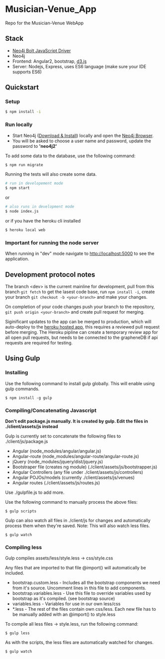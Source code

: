 # Musician-Venue_App
Repo for the Musician-Venue WebApp

## Stack

* [Neo4j Bolt JavaScript Driver](https://github.com/neo4j/neo4j-javascript-driver)
* Neo4j
* Frontend: Angular2, bootstrap, [d3.js](http://d3js.org/)
* Server: Nodejs, Express, uses ES6 language (make sure your IDE supports ES6)

## Quickstart

### Setup

```bash
$ npm install -i
```

### Run locally

* Start Neo4j ([Download & Install](http://neo4j.com/download)) locally and open the [Neo4j Browser](http://localhost:7474).
* You will be asked to choose a user name and password, update the password to **'neo4j2'**

To add some data to the database, use the following command:
```bash
$ npm run migrate
```

Running the tests will also create some data.

```bash
# run in developement mode
$ npm start

```
or
```bash
# also runs in development mode
$ node index.js
```
or if you have the heroku cli installed
```bash
$ heroku local web
```
 ### Important for running the node server
When running in "dev" mode navigate to [http://localhost:5000](http://localhost:5000) to see the application.


## Development protocol notes

The branch \<dev\> is the current mainline for development, pull from this branch `git fetch` to get the lasest code base, run `npm install -i`, create your branch `git checkout -b <your-branch>` and make your changes.

On completion of your code changes push your branch to the repository, `git push origin <your-branch>` and create pull request for merging.

Siginificant updates to the app can be merged to production, which will auto-deploy to the [heroku hosted app](https://morning-escarpment-88913.herokuapp.com/), this requires a reviewed pull request before merging. The Heroku pipline can create a temporary review app for all open pull requests, but needs to be connected to the grapheneDB if api requests are required for testing.

## Using Gulp
### Installing
Use the following command to install gulp globally. This will enable using gulp commands.
```
$ npm install -g gulp
```

### Compiling/Concatenating Javascript

**Don't edit package.js manually. It is created by gulp. Edit the files in ./client/assets/js instead**

Gulp is currently set to concatenate the following files to ./client/js/package.js
 - Angular (node_modules/angular/angular.js)
 - Angular-route (node_modules/angular-route/angular-route.js)
 - jQuery (node_modules/jquery/dist/jquery.js)
 - Bootstraper file (creates ng module) (./client/assets/js/bootstrapper.js)
 - Angular Controllers (any file under ./client/assets/js/controllers)
 - Angular POJOs/models (currently ./client/assets/js/venues)
 - Angular routes (./client/assets/js/routes.js)

Use ./gulpfile.js to add more.

Use the following command to manually process the above files:
```
$ gulp scripts
```

Gulp can also watch all files in ./client/js for changes and automatically process them when they're saved.
Note: This will also watch less files.
```
$ gulp watch
```

### Compiling less
Gulp compiles assets/less/style.less -> css/style.css

Any files that are imported to that file @import() will automatically be included.
 - bootstrap.custom.less - Includes all the bootstrap components we need from it's source. Uncomment lines in this file to add components.
 - bootstrap.variables.less - Use this file to override variables used by bootstrap as it's compiled. (see bootstrap source)
 - variables.less - Variables for use in our own less/css
 - *.less - The rest of the files contain own css/less. Each new file has to be manually added with an @import() to style.less

To compile all less files -> style.less, run the following command:
```
$ gulp less
```

As with the scripts, the less files are automatically watched for changes.
```
$ gulp watch
```